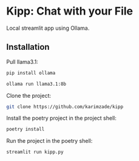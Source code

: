 # Kipp: Chat with your File

Local streamlit app using Ollama.

## Installation

Pull llama3.1:

```bash
pip install ollama

ollama run llama3.1:8b
```

Clone the project:

```bash
git clone https://github.com/karimzade/kipp
```

Install the poetry project in the project shell:

```bash
poetry install
```

Run the project in the poetry shell:

```bash
streamlit run kipp.py
```